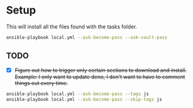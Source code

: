 # Setup
This will install all the files found with the tasks folder.

```bash
ansible-playbook local.yml --ask-become-pass --ask-vault-pass
```

## TODO
- [x] ~~Figure out how to trigger only certain sections to download and install.
    Example: I only want to update deno, I don't want to have to comment things out every time.~~
```bash
ansible-playbook local.yml --ask-become-pass --tags js
ansible-playbook local.yml --ask-become-pass --skip-tags js
```
